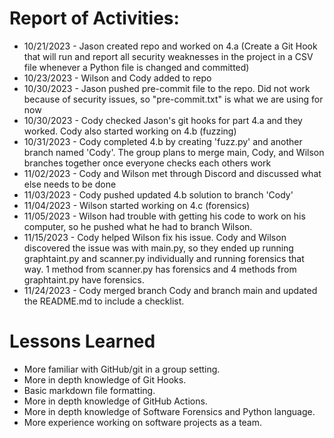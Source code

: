 # Report of Activities:
- 10/21/2023 - Jason created repo and worked on 4.a (Create a Git Hook that will run and report all security weaknesses in the project in a CSV file whenever a Python file is changed and committed)
- 10/23/2023 - Wilson and Cody added to repo
- 10/30/2023 - Jason pushed pre-commit file to the repo. Did not work because of security issues, so "pre-commit.txt" is what we are using for now
- 10/30/2023 - Cody checked Jason's git hooks for part 4.a and they worked. Cody also started working on 4.b (fuzzing)
- 10/31/2023 - Cody completed 4.b by creating 'fuzz.py' and another branch named 'Cody'. The group plans to merge main, Cody, and Wilson branches together once everyone checks each others work 
- 11/02/2023 - Cody and Wilson met through Discord and discussed what else needs to be done 
- 11/03/2023 - Cody pushed updated 4.b solution to branch 'Cody'
- 11/04/2023 - Wilson started working on 4.c (forensics)
- 11/05/2023 - Wilson had trouble with getting his code to work on his computer, so he pushed what he had to branch Wilson.
- 11/15/2023 - Cody helped Wilson fix his issue. Cody and Wilson discovered the issue was with main.py, so they ended up running graphtaint.py and scanner.py individually and running forensics that way. 1 method from scanner.py has forensics and 4 methods from graphtaint.py have forensics.
- 11/24/2023 - Cody merged branch Cody and branch main and updated the README.md to include a checklist.
# Lessons Learned
- More familiar with GitHub/git in a group setting.
- More in depth knowledge of Git Hooks.
- Basic markdown file formatting.
- More in depth knowledge of GitHub Actions.
- More in depth knowledge of Software Forensics and Python language.
- More experience working on software projects as a team.

